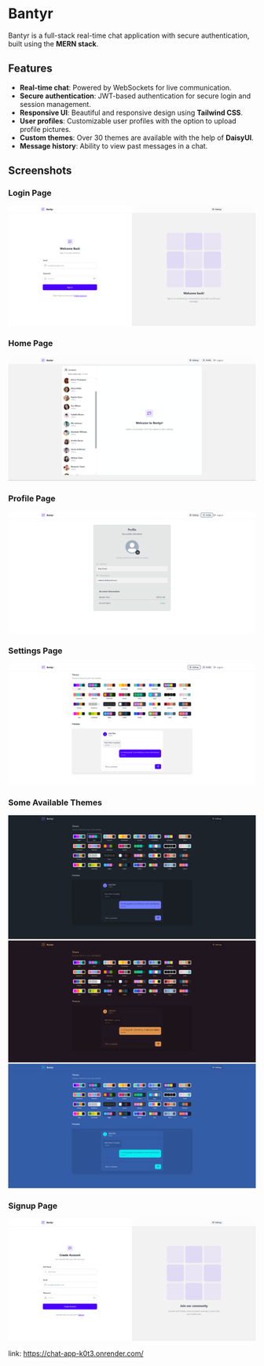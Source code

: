 # Bantyr

Bantyr is a full-stack real-time chat application with secure authentication, built using the **MERN stack**. 

## Features

- **Real-time chat**: Powered by WebSockets for live communication.
- **Secure authentication**: JWT-based authentication for secure login and session management.
- **Responsive UI**: Beautiful and responsive design using **Tailwind CSS**.
- **User profiles**: Customizable user profiles with the option to upload profile pictures.
- **Custom themes**: Over 30 themes are available with the help of **DaisyUI**.
- **Message history**: Ability to view past messages in a chat.

## Screenshots
### Login Page
![Alt text](images/Screenshot%202025-01-23%20001628.png)
### Home Page
![Alt text](images/Screenshot%202025-01-23%20001737.png)
### Profile Page
![Alt text](images/Screenshot%202025-01-23%20002438.png)
### Settings Page
![Alt text](images/Screenshot%202025-01-23%20002452.png)
### Some Available Themes
![Alt text](images/Screenshot%202025-01-23%20002640.png)
![Alt text](images/Screenshot%202025-01-23%20002703.png)
![Alt text](images/Screenshot%202025-01-23%20002740.png)
### Signup Page
![Alt text](images/Screenshot%202025-01-23%20003223.png)


link: https://chat-app-k0t3.onrender.com/
